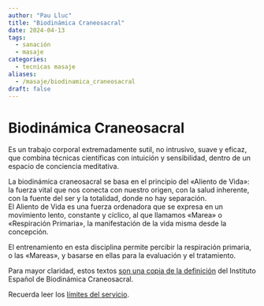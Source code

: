 ```yaml
---
author: "Pau Lluc"
title: "Biodinámica Craneosacral"
date: 2024-04-13
tags:
  - sanación
  - masaje
categories:
  - tecnicas masaje
aliases: 
  - /masaje/biodinamica_craneosacral
draft: false
---
```

# Biodinámica Craneosacral  

Es un trabajo corporal extremadamente sutil, no intrusivo, suave y eficaz, que combina técnicas científicas con intuición y sensibilidad, dentro de un espacio de conciencia meditativa.  

La biodinámica craneosacral se basa en el principio del «Aliento de Vida»: la fuerza vital que nos conecta con nuestro origen, con la salud inherente, con la fuente del ser y la totalidad, donde no hay separación.  
El Aliento de Vida es una fuerza ordenadora que se expresa en un movimiento lento, constante y cíclico, al que llamamos «Marea» o «Respiración Primaria», la manifestación de la vida misma desde la concepción.  

El entrenamiento en esta disciplina permite percibir la respiración primaria, o las «Mareas», y basarse en ellas para la evaluación y el tratamiento.  

Para mayor claridad, estos textos [son una copia de la definición](https://biodinamicacraneosacral.org/es/que-es-2/) del Instituto Español de Biodinámica Craneosacral.  

Recuerda leer los [límites del servicio](../prices/#límites-del-servicio).